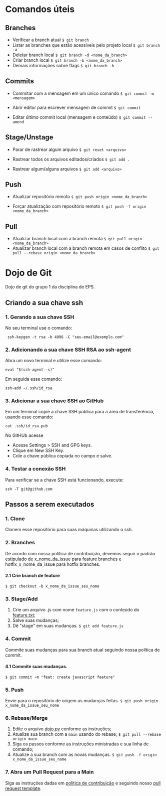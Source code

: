 # Comandos úteis
## Branches
* Verificar a branch atual
  ```$ git branch```
* Listar as branches que estão acessíveis pelo projeto local
  ```$ git branch -a```
* Deletar branch local
  ```$ git branch -d <nome_da_branch>```
* Criar branch local
  ```$ git branch -b <nome_da_branch>```
* Demais informações sobre flags
  ```$ git branch -h```
  
## Commits
* Commitar com a mensagem em um único comando
  ```$ git commit -m <mensagem>```

* Abrir editor para escrever mensagem de commit
  ```$ git commit```
  
* Editar último commit local (mensagem e conteúdo)
  ```$ git commit --amend```

## Stage/Unstage
* Parar de rastrear algum arquivo
  ```$ git reset <arquivo>```
  
* Rastrear todos os arquivos editados/criados
  ```$ git add .```
  
* Rastrear algum/alguns arquivos
  ```$ git add <arquivo>```
  
## Push
* Atualizar repositório remoto
  ```$ git push origin <nome_da_branch>```
  
* Forçar atualização com repositório remoto
  ```$ git push -f origin <nome_da_branch>```
## Pull
* Atualizar branch local com a branch remota
  ```$ git pull origin <nome_da_branch>```
* Atualizar branch local com a branch remota em casos de conflito
  ```$ git pull --rebase origin <nome_da_branch>```

# Dojo de Git
Dojo de git do grupo 1 da disciplina de EPS.


## Criando a sua chave ssh

### 1. Gerando a sua chave SSH

No seu terminal use o comando:

``` ssh-keygen -t rsa -b 4096 -C "seu-email@exemplo.com"```

### 2. Adicionando a sua chave SSH RSA ao ssh-agent

Abra um novo terminal e utilize esse comando:

```eval "$(ssh-agent -s)"```

Em seguida esse comando:

```ssh-add ~/.ssh/id_rsa```

### 3. Adicionar a sua chave SSH ao GitHub

Em um terminal copie a chave SSH pública para a área de transferência, usando esse comando:

```cat .ssh/id_rsa.pub```

No GitHUb acesse 
- Acesse Settings > SSH and GPG keys.
- Clique em New SSH Key.
- Cole a chave pública copiada no campo e salve.

### 4. Testar a conexão SSH

Para verificar se a chave SSH está funcionando, execute:

``` ssh -T git@github.com  ``` 

## Passos a serem executados

### 1. Clone
Clonem esse repositório para suas máquinas utilizando o ssh.  

### 2. Branches

De acordo com nossa política de contribuição, devemos seguir o padrão estipulado de x_nome_da_issue para feature branches e hotfix_x_nome_da_issue para hotfix branches.

#### 2.1 Crie branch de feature
```$ git checkout -b x_nome_da_issue_seu_nome```

### 3. Stage/Add
1. Crie um arquivo .js com nome `feature.js` com o conteúdo do [feature.txt](feature.txt);
2. Salve suas mudanças;
3. Dê "stage" em suas mudanças. ```$ git add feature.js```

### 4. Commit
Commite suas mudanças para sua branch atual seguindo nossa política de commit.
#### 4.1 Commite suas mudanças.
```$ git commit -m "feat: create javascript feature"```

### 5. Push
Envie para o repositório de origem as mudanças feitas.
```$ git push origin x_nome_da_issue_seu_nome```

### 6. Rebase/Merge
1. Edite o arquivo [dojo.py](dojo.py) conforme as instruções;
2. Atualize sua branch com a `main` usando do rebase; ```$ git pull --rebase origin main```
3. Siga os passos conforme as instruções ministradas e sua linha de comando;
4. Atualize a sua branch com as novas mudanças. ```$ git push -f origin x_nome_da_issue_seu_nome```

### 7. Abra um Pull Request para a Main
Siga as instruções dadas em [política de contribuição](https://github.com/fga-eps-mds/EPS-2020-2-G1/blob/main/CONTRIBUTING.md) e seguindo nosso [pull request template](https://github.com/fga-eps-mds/EPS-2020-2-G1/blob/main/.github/pull_request_template.md).
